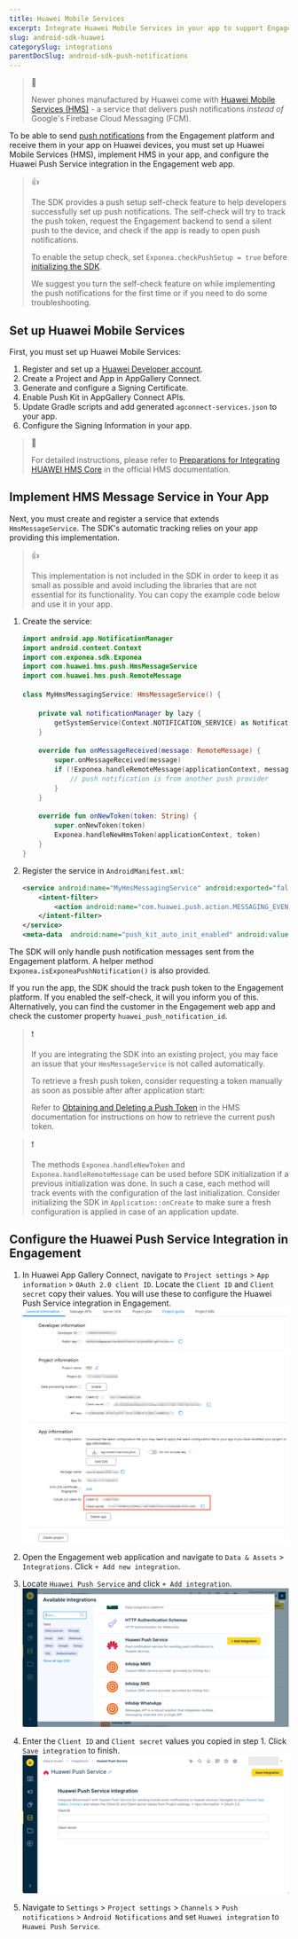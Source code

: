 ```yaml
---
title: Huawei Mobile Services
excerpt: Integrate Huawei Mobile Services in your app to support Engagement push notifications on Huawei devices
slug: android-sdk-huawei
categorySlug: integrations
parentDocSlug: android-sdk-push-notifications
---
```


> 📘
>
> Newer phones manufactured by Huawei come with [Huawei Mobile Services (HMS)](https://developer.huawei.com/consumer/en/hms/) - a service that delivers push notifications _instead of_ Google's Firebase Cloud Messaging (FCM).

To be able to send [push notifications](https://documentation.bloomreach.com/engagement/docs/android-push-notifications) from the Engagement platform and receive them in your app on Huawei devices, you must set up Huawei Mobile Services (HMS), implement HMS in your app, and configure the Huawei Push Service integration in the Engagement web app.

> 👍
>
> The SDK provides a push setup self-check feature to help developers successfully set up push notifications. The self-check will try to track the push token, request the Engagement backend to send a silent push to the device, and check if the app is ready to open push notifications.
>
> To enable the setup check, set `Exponea.checkPushSetup = true` before [initializing the SDK](https://documentation.bloomreach.com/engagement/docs/android-sdk-setup#initialize-the-sdk).
>
> We suggest you turn the self-check feature on while implementing the push notifications for the first time or if you need to do some troubleshooting.

## Set up Huawei Mobile Services

First, you must set up Huawei Mobile Services:

1. Register and set up a [Huawei Developer account](https://developer.huawei.com/consumer/en/console).
2. Create a Project and App in AppGallery Connect.
3. Generate and configure a Signing Certificate.
4. Enable Push Kit in AppGallery Connect APIs.
5. Update Gradle scripts and add generated `agconnect-services.json` to your app.
6. Configure the Signing Information in your app.

> 📘
>
> For detailed instructions, please refer to [Preparations for Integrating HUAWEI HMS Core](https://developer.huawei.com/consumer/en/codelab/HMSPreparation/index.html#0) in the official HMS documentation.

## Implement HMS Message Service in Your App

Next, you must create and register a service that extends `HmsMessageService`. The SDK's automatic tracking relies on your app providing this implementation.

> 👍
>
>  This implementation is not included in the SDK in order to keep it as small as possible and avoid including the libraries that are not essential for its functionality. You can copy the example code below and use it in your app.

1. Create the service:
    ``` kotlin
    import android.app.NotificationManager  
    import android.content.Context  
    import com.exponea.sdk.Exponea  
    import com.huawei.hms.push.HmsMessageService  
    import com.huawei.hms.push.RemoteMessage

    class MyHmsMessagingService: HmsMessageService() {

        private val notificationManager by lazy {
            getSystemService(Context.NOTIFICATION_SERVICE) as NotificationManager
        }

        override fun onMessageReceived(message: RemoteMessage) {
            super.onMessageReceived(message)
            if (!Exponea.handleRemoteMessage(applicationContext, message.dataOfMap, notificationManager)) {
                // push notification is from another push provider
            }
        }

        override fun onNewToken(token: String) {
            super.onNewToken(token)
            Exponea.handleNewHmsToken(applicationContext, token)
        }
    }
    ```

2. Register the service in `AndroidManifest.xml`:
    ```xml
    <service android:name="MyHmsMessagingService" android:exported="false">  
        <intent-filter> 
            <action android:name="com.huawei.push.action.MESSAGING_EVENT"/>  
        </intent-filter>
    </service>  
    <meta-data  android:name="push_kit_auto_init_enabled" android:value="true"/>
    ```

The SDK will only handle push notification messages sent from the Engagement platform. A helper method `Exponea.isExponeaPushNotification()` is also provided.

If you run the app, the SDK should the track push token to the Engagement platform. If you enabled the self-check, it will you inform you of this. Alternatively, you can find the customer in the Engagement web app and check the customer property `huawei_push_notification_id`.

> ❗️
>
> If you are integrating the SDK into an existing project, you may face an issue that your `HmsMessageService` is not called automatically.
>
> To retrieve a fresh push token, consider requesting a token manually as soon as possible after after application start:
>
> Refer to [Obtaining and Deleting a Push Token](https://developer.huawei.com/consumer/en/doc/development/HMSCore-Guides/android-client-dev-0000001050042041) in the HMS documentation for instructions on how to retrieve the current push token.

> ❗️
>
> The methods `Exponea.handleNewToken` and `Exponea.handleRemoteMessage` can be used before SDK initialization if a previous initialization was done. In such a case, each method will track events with the configuration of the last initialization. Consider initializing the SDK in `Application::onCreate` to make sure a fresh configuration is applied in case of an application update.

## Configure the Huawei Push Service Integration in Engagement

1. In Huawei App Gallery Connect, navigate to `Project settings` > `App information` > `OAuth 2.0 client ID`. Locate the `Client ID` and `Client secret` copy their values. You will use these to configure the Huawei Push Service integration in Engagement.
   ![HMS - Client ID and Client secret](https://raw.githubusercontent.com/exponea/exponea-android-sdk/main/Documentation/images/huawei1.png)

2. Open the Engagement web application and navigate to `Data & Assets` > `Integrations`. Click `+ Add new integration`.

3. Locate `Huawei Push Service` and click `+ Add integration`.  
   ![Engagement Integrations - Select Firebase Cloud Messaging integration](https://raw.githubusercontent.com/exponea/exponea-android-sdk/main/Documentation/images/huawei2.png)

4. Enter the `Client ID` and `Client secret` values you copied in step 1. Click `Save integration` to finish.  
   ![Engagement Integrations - Configure Firebase Cloud Messaging integration](https://raw.githubusercontent.com/exponea/exponea-android-sdk/main/Documentation/images/huawei3.png)

5. Navigate to `Settings` > `Project settings` > `Channels` > `Push notifications` > `Android Notifications` and set `Huawei integration` to `Huawei Push Service`.  

